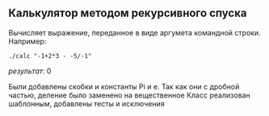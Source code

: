 ## Калькулятор методом рекурсивного спуска

Вычисляет выражение, переданное в виде аргумета командной строки. 
Например:

    ./calc "-1+2*3 - -5/-1"
*результат*: 0

Были добавлены скобки и константы Pi и e. Так как они с дробной частью, деление было заменено на вещественное
Класс реализован шаблонным, добавлены тесты и исключения

